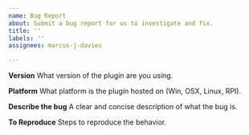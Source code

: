 ```yaml
---
name: Bug Report
about: Submit a bug report for us to investigate and fix.
title: ''
labels: ''
assignees: marcus-j-davies

---
```


**Version**
What version of the plugin are you using.

**Platform**
What platform is the plugin hosted on (Win, OSX, Linux, RPI).

**Describe the bug**
A clear and concise description of what the bug is.

**To Reproduce**
Steps to reproduce the behavior.
